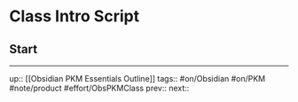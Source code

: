 # Class Intro Script

## Start


---
up:: [[Obsidian PKM Essentials Outline]]
tags:: #on/Obsidian #on/PKM  #note/product #effort/ObsPKMClass 
prev:: 
next:: 